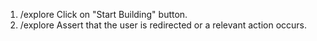 1. /explore Click on "Start Building" button.
2. /explore Assert that the user is redirected or a relevant action occurs.